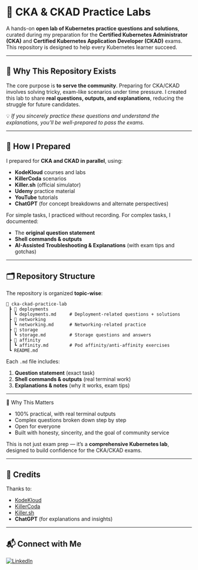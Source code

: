 # 📘 CKA & CKAD Practice Labs

A hands-on **open lab of Kubernetes practice questions and solutions**, curated during my preparation for the **Certified Kubernetes Administrator (CKA)** and **Certified Kubernetes Application Developer (CKAD)** exams. This repository is designed to help every Kubernetes learner succeed.

---

## 🎯 Why This Repository Exists

The core purpose is **to serve the community**. Preparing for CKA/CKAD involves solving tricky, exam-like scenarios under time pressure. I created this lab to share **real questions, outputs, and explanations**, reducing the struggle for future candidates.

💡 *If you sincerely practice these questions and understand the explanations, you’ll be well-prepared to pass the exams.*

---

## 🔑 How I Prepared

I prepared for **CKA and CKAD in parallel**, using:

* **KodeKloud** courses and labs
* **KillerCoda** scenarios
* **Killer.sh** (official simulator)
* **Udemy** practice material
* **YouTube** tutorials
* **ChatGPT** (for concept breakdowns and alternate perspectives)

For simple tasks, I practiced without recording. For complex tasks, I documented:

* The **original question statement**
* **Shell commands & outputs**
* **AI-Assisted Troubleshooting & Explanations** (with exam tips and gotchas)

---

## 🗂 Repository Structure

The repository is organized **topic-wise**:

```
📂 cka-ckad-practice-lab
 ┣ 📂 deployments
 ┃ ┗ deployments.md     # Deployment-related questions + solutions
 ┣ 📂 networking
 ┃ ┗ networking.md      # Networking-related practice
 ┣ 📂 storage
 ┃ ┗ storage.md         # Storage questions and answers
 ┣ 📂 affinity
 ┃ ┗ affinity.md        # Pod affinity/anti-affinity exercises
 ┗ README.md
```

Each `.md` file includes:

1. **Question statement** (exact task)
2. **Shell commands & outputs** (real terminal work)
3. **Explanations & notes** (why it works, exam tips)

---

🌟 Why This Matters

- 100% practical, with real terminal outputs
- Complex questions broken down step by step
- Open for everyone
- Built with honesty, sincerity, and the goal of community service

This is not just exam prep — it’s a **comprehensive Kubernetes lab**, designed to build confidence for the CKA/CKAD exams.

---

## 🙏 Credits
Thanks to:

* [KodeKloud](https://kodekloud.com)
* [KillerCoda](https://killercoda.com/)
* [Killer.sh](https://killer.sh)
* **ChatGPT** (for explanations and insights)

---

## 📬 Connect with Me

<p align="left">
<a href="https://linkedin.com/in/ibtisam-iq" target="blank"><img src="https://img.shields.io/badge/-LinkedIn-%230077B5?style=for-the-badge&logo=linkedin&logoColor=white" alt="LinkedIn" /></a>
</p>
